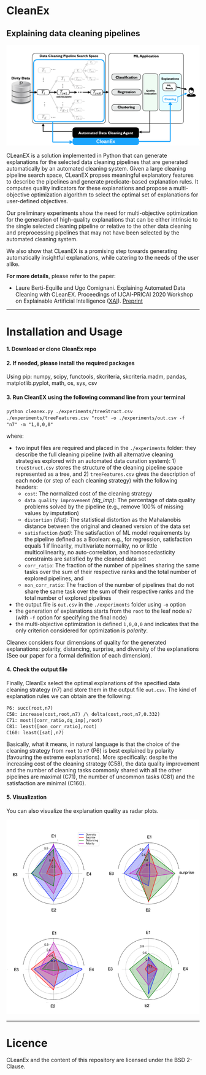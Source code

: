 # CleanEx
## Explaining data cleaning pipelines

![CleanEx](./images/cleanex.png)

CLeanEX is a solution implemented in Python that can generate explanations for the selected data cleaning pipelines that are generated automatically by an automated cleaning system. Given a large cleaning pipeline search space, CLeanEX propses meaningful explanatory features to describe the pipelines and generate predicate-based explanation rules. 
It computes quality indicators for these explanations and propose a multi-objective optimization algorithm to select the optimal set of explanations for user-defined objectives. 

Our preliminary experiments show the need for multi-objective optimization for the generation of high-quality explanations that can be either intrinsic to the single selected cleaning pipeline or relative to the other data cleaning and preprocessing pipelines that may not have been selected by the automated cleaning system.

We also show that CLeanEX is a promising step towards generating automatically insightful explanations, while catering to the needs of the user alike.

**For more details**, please refer to the paper: 

- Laure Berti-Equille and Ugo Comignani. Explaining Automated Data Cleaning with CLeanEX. Proceedings of IJCAI-PRICAI 2020 Workshop on Explainable Artificial Intelligence ([XAI](https://sites.google.com/view/xai2020/)). [Preprint](https://drive.google.com/file/d/1s2N7SlxVptn96yfhLJiJnd5RW0JJlGC_/view)

--------------------------

Installation and Usage
=================

#### 1. Download or clone CleanEx repo

#### 2. If needed, please install the required packages 

Using pip: numpy, scipy, functools, skcriteria, skcriteria.madm, pandas, matplotlib.pyplot, math, os, sys, csv

#### 3. Run CleanEX using the following command line from your terminal

``python cleanex.py ./experiments/treeStruct.csv ./experiments/treeFeatures.csv "root" -o ./experiments/out.csv -f  "n7" -m "1,0,0,0"
``


where:
* two input files are required and placed in the `./experiments` folder: they  describe the full cleaning pipeline (with all alternative cleaning strategies explored with an automated data curation system): 1) `treeStruct.csv` stores the structure of the cleaning pipeline space represented as a tree, and 2) `treeFeatures.csv` gives the description of each node (or step of each cleaning strategy) with the following headers:
    - `cost`: The normalized cost of the cleaning strategy
    - `data quality improvement` *(dq_imp)*: The percentage of data quality problems solved by the pipeline (e.g., remove 100% of missing values by imputation)
    - `distortion` *(dist)*: The statistical distortion as the Mahalanobis distance between the original and cleaned version of the data set
    - `satisfaction` *(sat)*: The satisfaction of ML model requirements by the pipeline defined as a Boolean: e.g., for regression, satisfaction equals 1 if linearity, multivariate normality, no or little multicollinearity, no auto-correlation, and homoscedasticity constraints are satisfied by the cleaned data set
    - `corr_ratio`: The fraction of the number of pipelines sharing the same tasks over the sum of their respective ranks and the total number of explored pipelines, and
    - `non_corr_ratio`: The fraction of the number of pipelines that do not share the same task over the sum of their respective ranks and the total number of explored pipelines 
* the output file is `out.csv` in the `./experiments` folder using `-o` option
* the generation of explanations starts from the `root` to the leaf node `n7` (with `-f` option for specifying the final node) 
* the multi-objective optimization is defined  `1,0,0,0` and indicates that the only criterion considered for optimization is *polarity*. 

Cleanex considers four dimensions of quality for the generated explanations: polarity, distancing, surprise, and diversity of the explanations (See our paper for a formal definition of each dimension). 

#### 4. Check the output file

Finally, CleanEx select the optimal explanations of the specified data cleaning strategy (n7) and store them in the output file `out.csv`. The kind of explanation rules we can obtain are the following:

```
P6: succ(root,n7)
C58: increase(cost,root,n7) /\ delta(cost,root,n7,0.332)
C71: most([corr_ratio,dq_imp],root)
C81: least([non_corr_ratio],root)
C160: least([sat],n7)
```


Basically, what it means, in natural language is that the choice of the cleaning strategy from `root` to  `n7` (P6) is best explained by polarity (favouring the extreme explanations). More specifically: despite the increasing cost of the cleaning strategy (C58),  the data quality improvement and the number of cleaning tasks commonly shared with all the other pipelines are maximal (C71), the number of uncommon tasks (C81) and the satisfaction are minimal (C160).


#### 5. Visualization
You can also visualize the explanation quality as radar plots.

![Radar](./images/radar.png)

--------------------------

Licence
=================

CLeanEx and the content of this repository are licensed under the BSD 2-Clause.
